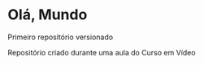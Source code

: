 # Olá, Mundo
 Primeiro repositório versionado

 Repositório criado durante uma aula do Curso em Vídeo
